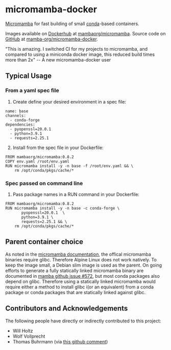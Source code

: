 # micromamba-docker
[Micromamba](https://github.com/mamba-org/mamba#micromamba) for fast building of small [conda](https://docs.conda.io/)-based containers. 

Images available on [Dockerhub](https://hub.docker.com/) at [mambaorg/micromamba](https://hub.docker.com/r/mambaorg/micromamba). Source code on [GitHub](https://github.com/) at [mamba-org/micromamba-docker](https://github.com/mamba-org/micromamba-docker/).

"This is amazing. I switched CI for my projects to micromamba, and compared to using a miniconda docker image, this reduced build times more than 2x" -- A new micromamba-docker user

## Typical Usage

### From a yaml spec file

1. Create define your desired environment in a spec file:

```
name: base
channels:
  - conda-forge
dependencies:
  - pyopenssl=20.0.1
  - python=3.9.1
  - requests=2.25.1
```

2. Install from the spec file in your Dockerfile:

```
FROM mambaorg/micromamba:0.8.2
COPY env.yaml /root/env.yaml
RUN micromamba install -y -n base -f /root/env.yaml && \
    rm /opt/conda/pkgs/cache/*
```

### Spec passed on command line

1. Pass package names in a RUN command in your Dockerfile:

```
FROM mambaorg/micromamba:0.8.2
RUN micromamba install -y -n base -c conda-forge \
       pyopenssl=20.0.1  \
       python=3.9.1 \
       requests=2.25.1 && \
    rm /opt/conda/pkgs/cache/*

```

## Parent container choice

As noted in the [micromamba documentation](https://github.com/mamba-org/mamba/blob/master/docs/source/micromamba.md#Installation), the offical micromamba binaries require glibc. Therefore Alpine Linux does not work natively. To keep the image small, a Debian slim image is used as the parent. On going efforts to generate a fully statically linked micromamba binary are documented in [mamba github issue #572](https://github.com/mamba-org/mamba/issues/572), but most conda packages also depend on glibc. Therefore using a statically linked micromamba would require either a method to install glibc i(or an equivalent) from a conda package or conda packages that are statically linked against glibc.

## Contributors and Acknowledgements

The following people have directly or indirectly contributed to this project:
* Will Holtz
* Wolf Vollprecht
* Thomas Buhrmann (via [this github comment](https://gist.github.com/wolfv/fe1ea521979973ab1d016d95a589dcde#gistcomment-3525280))

